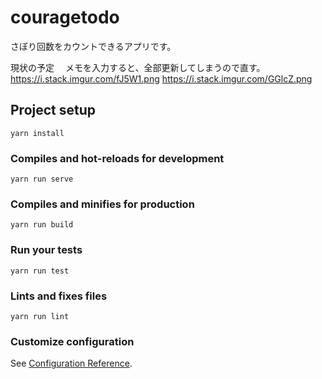 # couragetodo
さぼり回数をカウントできるアプリです。

現状の予定　
メモを入力すると、全部更新してしまうので直す。
 https://i.stack.imgur.com/fJ5W1.png
   https://i.stack.imgur.com/GGlcZ.png
## Project setup
```
yarn install
```

### Compiles and hot-reloads for development
```
yarn run serve
```

### Compiles and minifies for production
```
yarn run build
```

### Run your tests
```
yarn run test
```

### Lints and fixes files
```
yarn run lint
```

### Customize configuration
See [Configuration Reference](https://cli.vuejs.org/config/).
